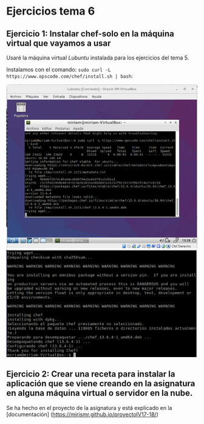 # Ejercicios tema 6

## Ejercicio 1: Instalar chef-solo en la máquina virtual que vayamos a usar
Usaré la máquina virtual *Lubuntu* instalada para los ejercicios del tema 5.

Instalamos con el comando: `sudo curl -L https://www.opscode.com/chef/install.sh | bash`:

![Instalacion](img/45.png)
![Instalacion](img/46.png)

## Ejercicio 2: Crear una receta para instalar la aplicación que se viene creando en la asignatura en alguna máquina virtual o servidor en la nube.

Se ha hecho en el proyecto de la asignatura y está explicado en la [documentación] (https://mirismr.github.io/proyectoIV17-18/)